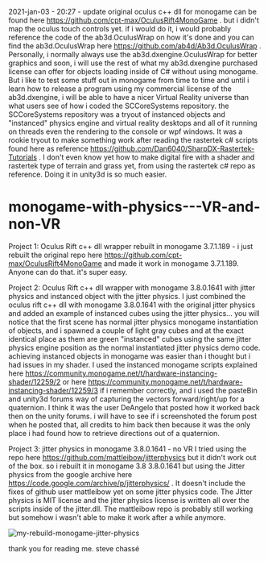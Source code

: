 2021-jan-03 - 20:27 - update
original oculus c++ dll for monogame can be found here https://github.com/cpt-max/OculusRift4MonoGame . but i didn't map the oculus touch controls yet. if i would do it, i would probably reference the code of the ab3d.OculusWrap on how it's done and you can find the ab3d.OculusWrap here https://github.com/ab4d/Ab3d.OculusWrap . Personally, i normally always use the ab3d.dxengine.OculusWrap for better graphics and soon, i will use the rest of what my ab3d.dxengine purchased license can offer for objects loading inside of C# without using monogame. But i like to test some stuff out in monogame from time to time and until i learn how to release a program using my commercial license of the ab3d.dxengine, i will be able to have a nicer Virtual Reality universe than what users see of how i coded the SCCoreSystems repository. the SCCoreSystems repository was a tryout of instanced objects and "instanced" physics engine and virtual reality desktops and all of it running on threads even the rendering to the console or wpf windows. It was a rookie tryout to make something work after reading the rastertek c# scripts found here as reference https://github.com/Dan6040/SharpDX-Rastertek-Tutorials . I don't even know yet how to make digital fire with a shader and rastertek type of terrain and grass yet, from using the rastertek c# repo as reference. Doing it in unity3d is so much easier.

# monogame-with-physics---VR-and-non-VR

Project 1: Oculus Rift c++ dll wrapper rebuilt in monogame 3.7.1.189 - i just rebuilt the original repo here https://github.com/cpt-max/OculusRift4MonoGame and made it work in monogame 3.7.1.189. Anyone can do that. it's super easy.

Project 2: Oculus Rift c++ dll wrapper with monogame 3.8.0.1641 with jitter physics and instanced object with the jitter physics.
I just combined the oculus rift c++ dll with monogame 3.8.0.1641 with the original jitter physics and added an example of instanced
cubes using the jitter physics... you will notice that the first scene has normal jitter physics monogame instantiation of objects, and i spawned a couple of light gray cubes and at the exact identical place as them are green "instanced" cubes using the same jitter
physics engine position as the normal instantiated jitter physics demo code. achieving instanced objects in monogame was easier than i thought but i had issues in my shader. I used the instanced monogame scripts explained here https://community.monogame.net/t/hardware-instancing-shader/12259/2 or here https://community.monogame.net/t/hardware-instancing-shader/12259/3 if i remember correctly, and i used the pasteBin and unity3d forums way of capturing the vectors forward/right/up
for a quaternion. I think it was the user DeAngelo that posted how it worked back then on the unity forums. i will have to see if i screenshoted the forum post when he posted that, all credits to him back then because it was the only place i had found how to retrieve directions out of a quaternion.

Project 3: jitter physics in monogame 3.8.0.1641 - no VR
I tried using the repo here https://github.com/mattleibow/jitterphysics but it didn't work out of the box. so i rebuilt it in monogame 3.8 3.8.0.1641 but using the Jitter physics from the google archive here https://code.google.com/archive/p/jitterphysics/ .  It doesn't include the fixes of github user mattleibow yet on some jitter physics code. The Jitter physics is MIT license and the jitter physics license is written all over the scripts inside of the jitter.dll. The mattleibow repo is probably still working but somehow i wasn't able to make it work after a while anymore.

<img src="https://i.ibb.co/93RMfF5/my-rebuild-monogame-jitter-physics.png" alt="my-rebuild-monogame-jitter-physics" border="0">

thank you for reading me.
steve chassé



